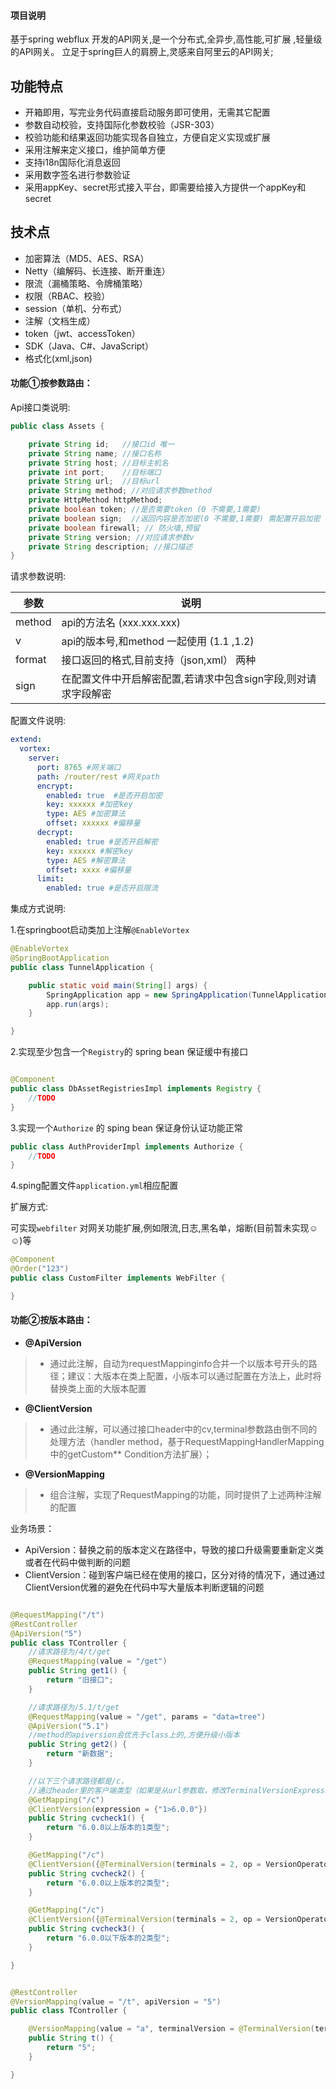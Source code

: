 #### 项目说明

基于spring webflux 开发的API网关,是一个分布式,全异步,高性能,可扩展 ,轻量级的API网关。 立足于spring巨人的肩膀上,灵感来自阿里云的API网关;

## 功能特点

- 开箱即用，写完业务代码直接启动服务即可使用，无需其它配置
- 参数自动校验，支持国际化参数校验（JSR-303）
- 校验功能和结果返回功能实现各自独立，方便自定义实现或扩展
- 采用注解来定义接口，维护简单方便
- 支持i18n国际化消息返回
- 采用数字签名进行参数验证
- 采用appKey、secret形式接入平台，即需要给接入方提供一个appKey和secret

## 技术点

- 加密算法（MD5、AES、RSA）
- Netty（编解码、长连接、断开重连）
- 限流（漏桶策略、令牌桶策略）
- 权限（RBAC、校验）
- session（单机、分布式）
- 注解（文档生成）
- token（jwt、accessToken）
- SDK（Java、C#、JavaScript）
- 格式化(xml,json)

#### 功能①按参数路由：

Api接口类说明:

```java
public class Assets {

    private String id;   //接口id 唯一
    private String name; //接口名称
    private String host; //目标主机名
    private int port;    //目标端口
    private String url;  //目标url
    private String method; //对应请求参数method
    private HttpMethod httpMethod;
    private boolean token; //是否需要token (0 不需要,1需要)
    private boolean sign;  //返回内容是否加密(0 不需要,1需要) 需配置开启加密
    private boolean firewall; // 防火墙,预留
    private String version; //对应请求参数v
    private String description; //接口描述
}
```

请求参数说明:

| 参数     | 说明                                 |
|--------|------------------------------------|
| method | api的方法名   (xxx.xxx.xxx)            |
| v      | api的版本号,和method 一起使用 (1.1 ,1.2)    |
| format | 接口返回的格式,目前支持（json,xml） 两种          |
| sign   | 在配置文件中开启解密配置,若请求中包含sign字段,则对请求字段解密 |

配置文件说明:

```yaml
extend:
  vortex:
    server:
      port: 8765 #网关端口
      path: /router/rest #网关path
      encrypt:
        enabled: true  #是否开启加密
        key: xxxxxx #加密key
        type: AES #加密算法
        offset: xxxxxx #偏移量
      decrypt:
        enabled: true #是否开启解密
        key: xxxxxx #解密key
        type: AES #解密算法
        offset: xxxx #偏移量
      limit:
        enabled: true #是否开启限流

```

集成方式说明:

1.在springboot启动类加上注解`@EnableVortex`

```java
@EnableVortex
@SpringBootApplication
public class TunnelApplication {

    public static void main(String[] args) {
        SpringApplication app = new SpringApplication(TunnelApplication.class);
        app.run(args);
    }

}

```

2.实现至少包含一个`Registry`的 spring bean 保证缓中有接口

```java

@Component
public class DbAssetRegistriesImpl implements Registry {
    //TODO
}

```

3.实现一个`Authorize` 的 sping bean 保证身份认证功能正常

```java
public class AuthProviderImpl implements Authorize {
    //TODO
}
```

4.sping配置文件`application.yml`相应配置

扩展方式:

可实现`webfilter` 对网关功能扩展,例如限流,日志,黑名单，熔断(目前暂未实现☺☺)等

```java
@Component
@Order("123")
public class CustomFilter implements WebFilter {

}
```

#### 功能②按版本路由：

- **@ApiVersion**

> * 通过此注解，自动为requestMappinginfo合并一个以版本号开头的路径；建议：大版本在类上配置，小版本可以通过配置在方法上，此时将替换类上面的大版本配置

- **@ClientVersion**

> * 通过此注解，可以通过接口header中的cv,terminal参数路由倒不同的处理方法（handler
    method，基于RequestMappingHandlerMapping中的getCustom**
    Condition方法扩展）；

- **@VersionMapping**

> * 组合注解，实现了RequestMapping的功能，同时提供了上述两种注解的配置

业务场景：

- ApiVersion：替换之前的版本定义在路径中，导致的接口升级需要重新定义类或者在代码中做判断的问题
- ClientVersion：碰到客户端已经在使用的接口，区分对待的情况下，通过通过ClientVersion优雅的避免在代码中写大量版本判断逻辑的问题

```java

@RequestMapping("/t")
@RestController
@ApiVersion("5")
public class TController {
    //请求路径为/4/t/get
    @RequestMapping(value = "/get")
    public String get1() {
        return "旧接口";
    }

    //请求路径为/5.1/t/get
    @RequestMapping(value = "/get", params = "data=tree")
    @ApiVersion("5.1")
    //method的apiversion会优先于class上的,方便升级小版本
    public String get2() {
        return "新数据";
    }

    //以下三个请求路径都是/c，
    //通过header里的客户端类型（如果是从url参数取，修改TerminalVersionExpression即可）以及版本号路由到不同方法
    @GetMapping("/c")
    @ClientVersion(expression = {"1>6.0.0"})
    public String cvcheck1() {
        return "6.0.0以上版本的1类型";
    }

    @GetMapping("/c")
    @ClientVersion({@TerminalVersion(terminals = 2, op = VersionOperator.GT, version = "6.0.0")})
    public String cvcheck2() {
        return "6.0.0以上版本的2类型";
    }

    @GetMapping("/c")
    @ClientVersion({@TerminalVersion(terminals = 2, op = VersionOperator.LTE, version = "6.0.0")})
    public String cvcheck3() {
        return "6.0.0以下版本的2类型";
    }

}

```

```java

@RestController
@VersionMapping(value = "/t", apiVersion = "5")
public class TController {

    @VersionMapping(value = "a", terminalVersion = @TerminalVersion(terminals = 1, op = VersionOperator.EQ, version = "3.0"))
    public String t() {
        return "5";
    }

}
```
